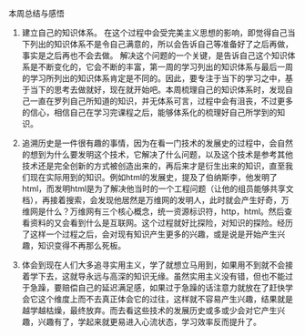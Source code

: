 本周总结与感悟
1. 建立自己的知识体系。 在这个过程中会受完美主义思想的影响，即觉得自己当下列出的知识体系不是令自己满意的，所以会告诉自己等准备好了之后再做，事实是之后再也不会去做。 解决这个问题的一个关键，是告诉自己这个知识体系是不断变化的，它会不断的丰富，第一周的学习列出的知识体系与最后一周的学习所列出的知识体系肯定是不同的。因此，要专注于当下的学习之中，基于当下的思考去做就好，现在就开始吧。本周梳理自己的知识体系时，发现自己一直在罗列自己所知道的知识，并无体系可言，过程中会有沮丧，不过更多的信心，相信自己在学习完课程之后，能够体系化的梳理好自己所学到的知识。

2. 追溯历史是一件很有趣的事情，因为在看一门技术的发展史的过程中，会自然的想到为什么要发明这个技术，它解决了什么问题，以及这个技术是参考其他技术还是完全创新的方式被创造出来的，再后来才是衍生出来的知识，直至我们现在实际用到的知识。例如html的发展史，提及了伯纳斯李，他发明了html，而发明html是为了解决他当时的一个工程问题（让他的组员能够共享文档），再接着搜索，会发现他居然是万维网的发明人，此时就会产生好奇，万维网是什么？万维网有三个核心概念，统一资源标识符，http，html。然后查看资料的又会看到什么是互联网。这个过程就好比探险，对知识的探险。经历了这样一个过程之后，会对现有知识产生更多的兴趣，或是说是开始产生兴趣，知识变得不再那么死板。

3. 体会到现在人们大多追寻实用主义，学了就想立马用到，如果用不到就不会接着学下去，这就导永远与高深的知识无缘。虽然实用主义没有错，但也不能过于急躁，要赔偿自己的延迟满足感，如果过于急躁的话注意力就放在了赶快学会它这个维度上而不去真正体会它的过往，这样就不容易产生兴趣，结果就是越学越枯燥，最终放弃。而去看这些技术的发展历史或多或少会对它产生兴趣，兴趣有了，学起来就更易进入心流状态，学习效率反而提升了。
